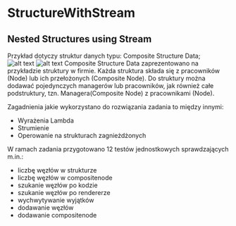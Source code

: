 # StructureWithStream
Nested Structures using Stream
--------
Przykład dotyczy struktur danych typu: Composite Structure Data;<br />
![alt text](https://upload.wikimedia.org/wikipedia/commons/thumb/5/5a/Composite_UML_class_diagram_%28fixed%29.svg/330px-Composite_UML_class_diagram_%28fixed%29.svg.png)
![alt text](https://upload.wikimedia.org/wikipedia/commons/6/65/W3sDesign_Composite_Design_Pattern_UML.jpg)
Composite Structure Data zaprezentowano na przykładzie
struktury w firmie.
Każda struktura składa się z pracowników (Node) lub ich 
przełożonych (Composite Node). Do struktury można dodawać pojedynczych 
managerów lub pracowników, jak również całe podstruktury, 
tzn. Managera(Composite Node) z pracownikami (Node).

Zagadnienia jakie wykorzystano do rozwiązania zadania to między innymi:

- Wyrażenia Lambda
- Strumienie
- Operowanie na strukturach zagnieżdżonych

W ramach zadania przygotowano 12 testów jednostkowych sprawdzających m.in.:
- liczbę węzłów w strukturze
- liczbę węzłów w compositenode
- szukanie węzłów po kodzie
- szukanie węzłów po rendererze
- wychwytywanie wyjątków
- dodawanie węzłów
- dodawanie compositenode
